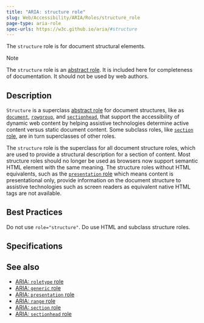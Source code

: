 ```yaml
---
title: "ARIA: structure role"
slug: Web/Accessibility/ARIA/Roles/structure_role
page-type: aria-role
spec-urls: https://w3c.github.io/aria/#structure
---
```




The `structure` role is for document structural elements.

> [!NOTE]
> The `structure` role is an [abstract role](/Web/Accessibility/ARIA/Roles#6._abstract_roles). It is included here for completeness of documentation. It should not be used by web authors.

## Description

`Structure` is a superclass [abstract role](/Web/Accessibility/ARIA/Roles#6._abstract_roles) for document structures, like as [`document`](/Web/Accessibility/ARIA/Roles/document_role),
[`rowgroup`](/Web/Accessibility/ARIA/Roles/rowgroup_role), and [`sectionhead`](/Web/Accessibility/ARIA/Roles/sectionhead_role), that support the accessibility of dynamic web content by helping assistive technologies determine active content versus static document content. Some subclass roles, like
[`section` role](/Web/Accessibility/ARIA/Roles/section_role), are in turn superclasses of other roles.

The `structure` role is the superclass for all document structure roles, which are used to provide a structural description for a section of content. Most structure roles should no longer be used as browsers now support semantic HTML element with the same meaning. The structure roles without HTML equivalents, such as the [`presentation` role](/Web/Accessibility/ARIA/Roles/presentation_role) which means content is presentational only, provide information on the document structure to assistive technologies such as screen readers as equivalent native HTML tags are not available.

## Best Practices

Do not use `role="structure"`. Do use HTML and subclass structure roles.

## Specifications



## See also

- [ARIA: `roletype` role](/Web/Accessibility/ARIA/Roles/roletype_role)
- [ARIA: `generic` role](/Web/Accessibility/ARIA/Roles/generic_role)
- [ARIA: `presentation` role](/Web/Accessibility/ARIA/Roles/presentation_role)
- [ARIA: `range` role](/Web/Accessibility/ARIA/Roles/range_role)
- [ARIA: `section` role](/Web/Accessibility/ARIA/Roles/section_role)
- [ARIA: `sectionhead` role](/Web/Accessibility/ARIA/Roles/sectionhead_role)

<!-- these shouldn't be used so we shouldn't link to them
- [ARIA: `application` role](/Web/Accessibility/ARIA/Roles/application_role)
- [ARIA: `document` role](/Web/Accessibility/ARIA/Roles/document_role)
- [ARIA: `rowgroup` role](/Web/Accessibility/ARIA/Roles/rowgroup_role)
- [ARIA: `separator` role](/Web/Accessibility/ARIA/Roles/separator_role)
-->
